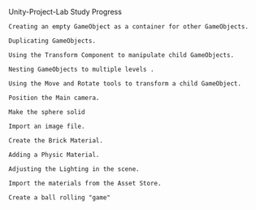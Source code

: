 
Unity-Project-Lab Study Progress


    Creating an empty GameObject as a container for other GameObjects.

    Duplicating GameObjects.

    Using the Transform Component to manipulate child GameObjects.

    Nesting GameObjects to multiple levels .

    Using the Move and Rotate tools to transform a child GameObject.
    
    Position the Main camera.
    
    Make the sphere solid
    
    Import an image file.
    
    Create the Brick Material.
    
    Adding a Physic Material.
    
    Adjusting the Lighting in the scene.
    
    Import the materials from the Asset Store.
    
    Create a ball rolling "game"
